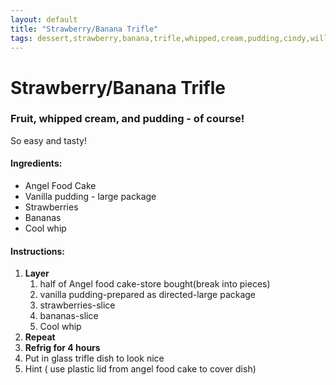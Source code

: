 ```yaml
---
layout: default
title: "Strawberry/Banana Trifle"
tags: dessert,strawberry,banana,trifle,whipped,cream,pudding,cindy,willett
---
```

# Strawberry/Banana Trifle

### Fruit, whipped cream, and pudding - of course!
So easy and tasty!

#### Ingredients:
- Angel Food Cake
- Vanilla pudding - large package
- Strawberries
- Bananas
- Cool whip

#### Instructions:
1. **Layer** 
    1. half of Angel food cake-store bought(break into pieces)
    2. vanilla pudding-prepared as directed-large package
    3. strawberries-slice
    4. bananas-slice
    5. Cool whip 
2. **Repeat** 
3. **Refrig for 4 hours** 
4. Put in glass trifle dish to look nice
5. Hint ( use plastic lid from angel food cake to cover dish)
